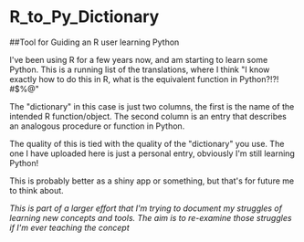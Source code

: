 # R_to_Py_Dictionary
##Tool for Guiding an R user learning Python

I've been using R for a few years now, and am starting to learn some Python. This is a running list of the translations, where I think "I know exactly how to do this in R, what is the equivalent function in Python?!?! #$%@"

The "dictionary" in this case is just two columns, the first is the name of the intended R function/object. The second column is an entry that describes an analogous procedure or function in Python. 

The quality of this is tied with the quality of the "dictionary" you use. The one I have uploaded here is just a personal entry, obviously I'm still learning Python!

This is probably better as a shiny app or something, but that's for future me to think about.


*This is part of a larger effort that I'm trying to document my struggles of learning new concepts and tools. The aim is to re-examine those struggles if I'm ever teaching the concept*
